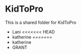 KidToPro
========

This is a shared folder for KidToPro

* Lani
<<<<<<< HEAD
* katherine
=======
* katherine
* GRANT

